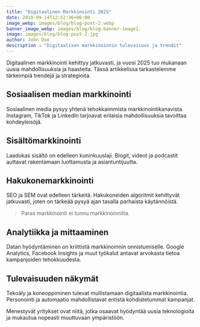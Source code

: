 ```yaml
---
title: "Digitaalinen Markkinointi 2025"
date: 2018-09-14T12:52:36+06:00
image_webp: images/blog/blog-post-2.webp
banner_image_webp: images/blog/blog-banner-image1.
image: images/blog/blog-post-2.jpg
author: John Doe
description : "Digitaalisen markkinoinnin tulevaisuus ja trendit"
---
```


Digitaalinen markkinointi kehittyy jatkuvasti, ja vuosi 2025 tuo mukanaan uusia mahdollisuuksia ja haasteita. Tässä artikkelissa tarkastelemme tärkeimpiä trendejä ja strategioita.

## Sosiaalisen median markkinointi

Sosiaalinen media pysyy yhtenä tehokkaimmista markkinointikanavista. Instagram, TikTok ja LinkedIn tarjoavat erilaisia mahdollisuuksia tavoittaa kohdeyleisöjä.

## Sisältömarkkinointi

Laadukas sisältö on edelleen kuninkuuslaji. Blogit, videot ja podcastit auttavat rakentamaan luottamusta ja asiantuntijuutta.

## Hakukonemarkkinointi

SEO ja SEM ovat edelleen tärkeitä. Hakukoneiden algoritmit kehittyvät jatkuvasti, joten on tärkeää pysyä ajan tasalla parhaista käytännöistä.

> Paras markkinointi ei tunnu markkinoinnilta.

## Analytiikka ja mittaaminen

Datan hyödyntäminen on kriittistä markkinoinnin onnistumiselle. Google Analytics, Facebook Insights ja muut työkalut antavat arvokasta tietoa kampanjoiden tehokkuudesta.

## Tulevaisuuden näkymät

Tekoäly ja koneoppiminen tulevat mullistamaan digitaalista markkinointia. Personointi ja automaatio mahdollistavat entistä kohdistetummat kampanjat.

Menestyvät yritykset ovat niitä, jotka osaavat hyödyntää uusia teknologioita ja mukautua nopeasti muuttuvaan ympäristöön.
